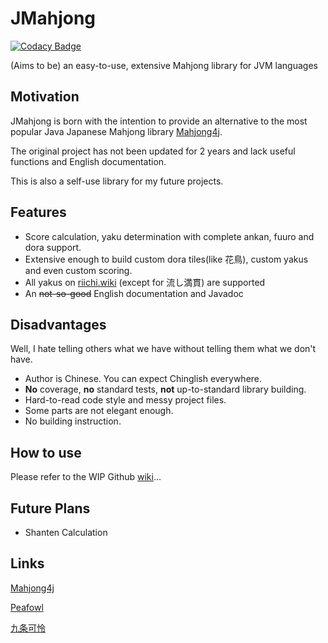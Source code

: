 # JMahjong
[![Codacy Badge](https://app.codacy.com/project/badge/Grade/6ed43c4d49b54d16af5894212a0795ae)](https://www.codacy.com/gh/XiaoGeNintendo/JMahjong/dashboard?utm_source=github.com&amp;utm_medium=referral&amp;utm_content=XiaoGeNintendo/JMahjong&amp;utm_campaign=Badge_Grade)

(Aims to be) an easy-to-use, extensive Mahjong library for JVM languages
## Motivation
JMahjong is born with the intention to provide an alternative to the most popular Java Japanese Mahjong library [Mahjong4j](https://github.com/mahjong4j/mahjong4j).

The original project has not been updated for 2 years and lack useful functions and English documentation.

This is also a self-use library for my future projects.

## Features
- Score calculation, yaku determination with complete ankan, fuuro and dora support.
- Extensive enough to build custom dora tiles(like 花鳥), custom yakus and even custom scoring.
- All yakus on [riichi.wiki](https://riichi.wiki/List_of_yaku) (except for 流し満貫) are supported
- An ~~not-so-good~~ English documentation and Javadoc
 
## Disadvantages
Well, I hate telling others what we have without telling them what we don't have.
- Author is Chinese. You can expect Chinglish everywhere.
- **No** coverage, **no** standard tests, **not** up-to-standard library building.
- Hard-to-read code style and messy project files.
- Some parts are not elegant enough.
- No building instruction.

## How to use

Please refer to the WIP Github [wiki]()...

## Future Plans
- Shanten Calculation
## Links
[Mahjong4j](https://github.com/mahjong4j/mahjong4j)

[Peafowl](https://github.com/giginet/Peafowl)

[九条可怜](https://github.com/ibukisaar/JapaneseMahjong)